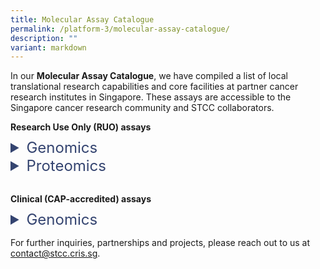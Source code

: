 ```yaml
---
title: Molecular Assay Catalogue
permalink: /platform-3/molecular-assay-catalogue/
description: ""
variant: markdown
---
```

In our&nbsp;**Molecular Assay Catalogue**, we have compiled a list of local translational research capabilities and core facilities at partner cancer research institutes in Singapore. These assays are accessible to the Singapore cancer research community and STCC collaborators.<br>

<h4 style="margin: 0; padding: 0;"> Research Use Only (RUO) assays </h4>
<div style="height: 10px;"></div>
<details>
  <summary style="font-size: 24px; color: #344470;">  Genomics</summary>
	<p align="right" style="font-size: 12px; line-height: 1.5;">
Symbols: &nbsp;&nbsp;&nbsp;&nbsp;&nbsp;&nbsp;&nbsp;&nbsp;&nbsp;&nbsp;
🅢
	&nbsp;&nbsp;
	spatial resolution
	&nbsp;&nbsp;&nbsp;&nbsp;&nbsp;&nbsp;&nbsp;&nbsp;
	<b>⁂</b>
	&nbsp;&nbsp;
	single-cell resolution
	</p>
<table style="font-size: 12px;">
  <colgroup>
	<col style="width: 25%;">
  <col style="width: 20%;">
	<col style="width: 5%;">
  <col style="width: 40%;">
  <col style="width: 10%;">
  </colgroup>
	<tbody><tr>
  <th>Assay</th>
  <th>Platform</th>
	<th></th>
  <th>Description</th>
  <th>Service partner</th>
  </tr>
  <tr>
  <td rowspan="2">Whole Exome Sequencing (WES)</td>
  <td>NGS, Illumina NextSeq 500/550</td>
		<td></td>
  <td>Targeted sequencing of protein-coding regions.</td>
		<td><a style="text-decoration: none; color: black;" href="https://www.a-star.edu.sg/gis/our-science/precision-medicine-and-population-genomics/centre-for-genome-diagnostics"><u>A*STAR CGD POLARIS</u></a></td>
  </tr>
  <tr>
  <td>NGS, MGI G400</td>
		<th></th>
  <td>Targeted sequencing of protein-coding regions.</td>
  <td><a style="text-decoration: none; color: black;" href="https://www.cancerdiscoveryhub.com/"><u>NCCS CDH</u></a></td>
  </tr>
  <tr>
  <td rowspan="2">Whole Genome Sequencing (WGS)</td>
  <td>NGS, Illumina NextSeq 500/550</td>
		<td></td>
  <td>Comprehensive whole-genome sequencing.</td>
  <td><a style="text-decoration: none; color: black;" href="https://www.a-star.edu.sg/gis/our-science/precision-medicine-and-population-genomics/centre-for-genome-diagnostics"><u>A*STAR CGD POLARIS</u></a></td>
  </tr>
  <tr>
  <td>NGS, MGI G400</td>
		<td></td>
  <td>Comprehensive whole-genome sequencing.</td>
  <td><a style="text-decoration: none; color: black;" href="https://www.cancerdiscoveryhub.com/"><u>NCCS CDH</u></a></td>
  </tr>
  <tr>
  <td rowspan="2">Bulk RNA Sequencing (RNA-seq)</td>
  <td>NGS, Illumina NextSeq 500/550</td>
		<td></td>
  <td>Gene expression analysis from bulk samples.</td>
  <td><a style="text-decoration: none; color: black;" href="https://www.a-star.edu.sg/gis/our-science/precision-medicine-and-population-genomics/centre-for-genome-diagnostics"><u>A*STAR CGD POLARIS</u></a></td>
  </tr>
  <tr>
  <td>NGS, MGI G400</td>
		<td></td>
  <td>Gene expression analysis from bulk samples.</td>
  <td><a style="text-decoration: none; color: black;" href="https://www.cancerdiscoveryhub.com/"><u>NCCS CDH</u></a></td>
  </tr>
  <tr>
  <td rowspan="2">Targeted RNA Sequencing</td>
  <td>Nanostring nCounter</td>
		<td></td>
  <td>Targeted gene expression analysis with Nanostring panels.</td>
  <td><a style="text-decoration: none; color: black;" href="https://www.cancerdiscoveryhub.com/"><u>NCCS CDH</u></a></td>
  </tr>
  <tr>
  <td>Agilent Magnis</td>
		<td></td>
  <td>Whole-exome RNA sequencing for FFPE samples.</td>
  <td><a style="text-decoration: none; color: black;" href="https://www.cancerdiscoveryhub.com/"><u>NCCS CDH</u></a></td>
  </tr>
  <tr>
  <td>Targeted Genome Sequencing</td>
  <td>Agilent Magnis</td>
		<td></td>
  <td>Targeted DNA/RNA panel sequencing (Asian Pancancer Panel).</td>
  <td><a style="text-decoration: none; color: black;" href="https://www.cancerdiscoveryhub.com/"><u>NCCS CDH</u></a></td>
  </tr>
  <tr>
  <td>Single-cell RNA Sequencing (scRNA-seq)</td>
  <td>10X Chromium</td>
		<td><b>⁂</b></td>
  <td>Single-cell resolution whole-transcriptomic profiling.</td>
  <td><a style="text-decoration: none; color: black;" href="https://www.cancerdiscoveryhub.com/"><u>NCCS CDH</u></a></td>
  </tr>
  <tr>
  <td rowspan="3">Spatial Transcriptomics</td>
  <td>Nanostring GeoMx, nCounter</td>
		<td>🅢</td>
  <td>Area-based analysis of the entire human transcriptome.</td>
  <td><a style="text-decoration: none; color: black;" href="https://csi.nus.edu.sg/our-research/core-facilities/microscopy-and-multiplex-assays-core/"><u>NUS CSI MMA Core</u></a></td>
  </tr>
  <tr>
  <td>10X Visum + CytAssist</td>
		<td>🅢</td>
  <td>Whole-transcriptomic profiling at 55 µm resolution.</td>
  <td><a style="text-decoration: none; color: black;" href="https://www.cancerdiscoveryhub.com/"><u>NCCS CDH</u></a></td>
  </tr>
  <tr>
  <td>BGI Stereoseq</td>
		<td></td>
  <td>Single-cell spatial whole-transcriptomic profiling.</td>
  <td><a style="text-decoration: none; color: black;" href="https://www.cancerdiscoveryhub.com/"><u>NCCS CDH</u></a></td>
  </tr>
  <tr>
  <td>DNA Methylation Profiling</td>
  <td>Illumina (Twist EM-Seq)</td>
		<td>🅢<br><b>⁂</b></td>
  <td>Profiling methylated regions in the human genome.</td>
  <td><a style="text-decoration: none; color: black;" href="https://www.cancerdiscoveryhub.com/"><u>NCCS CDH</u></a></td>
  </tr>
  <tr>
  <td>Metagenomic Profiling</td>
  <td>Illumina (Twist Panviral)</td>
		<td></td>
  <td>Profiling of 1,000+ viral human pathogens DNA samples.</td>
  <td><a style="text-decoration: none; color: black;" href="https://www.cancerdiscoveryhub.com/"><u>NCCS CDH</u></a></td>
  </tr>
  <tr>
  <td>Circulating Tumor Cells (CTCs)</td>
  <td>DEPArray</td>
		<td><b>⁂</b></td>
  <td>Isolation of circulating tumor cells (CTCs) for profiling.</td>
  <td><a style="text-decoration: none; color: black;" href="https://www.cancerdiscoveryhub.com/"><u>NCCS CDH</u></a></td>
  </tr>
	<tr>
	<td style="font-size: 9px;" colspan="5"><br>
Service partners:<br>
<a style="text-decoration: none; color: black;" href="https://www.a-star.edu.sg/gis/our-science/precision-medicine-and-population-genomics/centre-for-genome-diagnostics"><u>A*STAR CGD POLARIS</u></a> - Agency for Science, Technology and Research - Centre for Genome Diagnostics, Personalized OMIC Lattice for Advanced Research and Improving Stratification<br>
<a style="text-decoration: none; color: black;" href="https://www.cancerdiscoveryhub.com/"><u>NCCS CDH</u></a> - National Cancer Centre Singapore, Cancer Discovery Hub<br>
<a style="text-decoration: none; color: black;" href="https://csi.nus.edu.sg/our-research/core-facilities/microscopy-and-multiplex-assays-core/"><u>NUS CSI MMA Core</u></a> - National University of Singapore, Cancer Science Institute of Singapore, Microscopy and Multiplex Assays Core<br>
<br>
Methods:<br>
EM-Seq - Enzymatic Methyl-sequencing<br>
NGS - Next Generation Sequencing<br>
FFPE - Formalin-Fixed Paraffin-Embedded<br><br></td>
	</tr>
  </tbody>
	</table>
</details>
<details>
<summary style="font-size: 24px; color: #344470;">Proteomics</summary>
<p align="right" style="font-size: 12px; line-height: 1.5;">
Symbols: &nbsp;&nbsp;&nbsp;&nbsp;&nbsp;&nbsp;&nbsp;&nbsp;&nbsp;&nbsp;
🅢
	&nbsp;&nbsp;
	spatial resolution
	&nbsp;&nbsp;&nbsp;&nbsp;&nbsp;&nbsp;&nbsp;&nbsp;
	<b>⁂</b>
	&nbsp;&nbsp;
	single-cell resolution
	</p>
<table style="font-size: 12px;">
  <colgroup>
	<col style="width: 25%;">
  <col style="width: 20%;">
	<col style="width: 5%;">
  <col style="width: 40%;">
  <col style="width: 10%;">
  </colgroup>
	<tbody>
		<tr>
  <th>Assay</th>
  <th>Platform</th>
	<th></th>
  <th>Description</th>
  <th>Service partner</th>
  </tr>
  <tr>
  <td>Chromogenic Immunohistochemistry (IHC)</td>
  <td>Leica Bond-MAX</td>
	<td>🅢<br><b>⁂</b></td>
  <td>Visualization of proteins in tissues using antibodies.</td>
	<td><a style="text-decoration: none; color: black;" href="https://csi.nus.edu.sg/our-research/core-facilities/microscopy-and-multiplex-assays-core/"><u>NUS CSI MMA Core</u></a></td>
  </tr>
	<tr>
  <td>Multiplex Chromogenic IHC</td>
  <td>Leica Bond-MAX</td>
	<td>🅢<br><b>⁂</b></td>
  <td>Up to 4 targets at sub-cellular resolution.</td>
	<td><a style="text-decoration: none; color: black;" href="https://csi.nus.edu.sg/our-research/core-facilities/microscopy-and-multiplex-assays-core/"><u>NUS CSI MMA Core</u></a></td>
  </tr>
	<tr>
  <td rowspan="2">Multiplex Fluorescent IHC</td>
	<td>Akoya PhenoImager HT</td>
  <td>🅢<br><b>⁂</b></td>
	<td>Up to 8 targets at sub-cellular resolution.</td>
			<td><a style="text-decoration: none; color: black;" href="https://csi.nus.edu.sg/our-research/core-facilities/microscopy-and-multiplex-assays-core/"><u>NUS CSI MMA Core</u></a></td>
		</tr>
	<tr>
  <td>ZEISS Axioscan 7</td>
  <td>🅢<br><b>⁂</b></td>
	<td>Up to 6 targets at sub-cellular resolution.</td>
  <td><a style="text-decoration: none; color: black;" href="https://www.a-star.edu.sg/imcb/imcb-research/scientific-programmes/cancer-signaling-therapies/joe-yeong-poh-sheng"><u>A*STAR IMCB</u></a></td>
  </tr>
	<tr>
  <td rowspan="3">Hyperplex Fluorescent IHC</td>
	<td>Lunaphore COMET</td>
  <td>🅢<br><b>⁂</b></td>
	<td>Up to 40 targets at sub-cellular resolution.</td>
	<td><a style="text-decoration: none; color: black;" href="https://www.a-star.edu.sg/imcb/imcb-research/scientific-programmes/cancer-signaling-therapies/joe-yeong-poh-sheng"><u>A*STAR IMCB</u></a></td>
  </tr>
	<tr>
  <td>Akoya Phenocycler</td>
	<td>🅢<br><b>⁂</b></td>
	<td>Up to 100+ targets at sub-cellular resolution.</td>
	<td><a style="text-decoration: none; color: black;" href="https://csi.nus.edu.sg/our-research/core-facilities/microscopy-and-multiplex-assays-core/"><u>NUS CSI MMA Core</u></a></td>
  </tr>
	<tr>
  <td>Miltenyi MACSima</td>
	<td>🅢<br><b>⁂</b></td>
  <td>Up to 50+ targets at sub-cellular resolution.</td>
	<td>Miltenyi Biotec</td>
  </tr>
	<tr>
  <td>Spatial Proteomics</td>
  <td>Nanostring GeoMx</td>
	<td>🅢</td>
  <td>Area-based analysis of up to 570 protein targets.</td>
	<td><a style="text-decoration: none; color: black;" href="https://csi.nus.edu.sg/our-research/core-facilities/microscopy-and-multiplex-assays-core/"><u>NUS CSI MMA Core</u></a></td>
  </tr>
	<tr>
  <td>Multiplexed Flow Cytometry</td>
  <td>CyTEK Aurora</td>
	<td>⁂</td>
  <td>Immune profiling with a 39-plex panel.</td>
	<td><a style="text-decoration: none; color: black;" href="https://www.a-star.edu.sg/imcb/imcb-research/scientific-programmes/cancer-signaling-therapies/joe-yeong-poh-sheng"><u>A*STAR IMCB</u></a></td>
  </tr>
			<tr>
  <td>Serum Cytokine Profiling</td>
  <td>Luminex xMAP</td>
	<td></td>
  <td>Multiplexed analysis of cytokines, chemokines, and growth factors.</td>
	<td><a style="text-decoration: none; color: black;" href="https://www.a-star.edu.sg/imcb/imcb-research/scientific-programmes/cancer-signaling-therapies/joe-yeong-poh-sheng"><u>A*STAR IMCB</u></a></td>
  </tr>
			<tr>
  <td>Secreted Protein Analysis</td>
  <td>Isoplexis IsoLight</td>
	<td>⁂</td>
  <td>Ultra-high multiplex secreted protein analysis.</td>
	<td><a style="text-decoration: none; color: black;" href="https://www.a-star.edu.sg/imcb/imcb-research/scientific-programmes/cancer-signaling-therapies/joe-yeong-poh-sheng"><u>A*STAR IMCB</u></a></td>
  </tr>
	<tr>
	<td style="font-size: 9px;" colspan="5"><br>
Service partners:<br>
<a style="text-decoration: none; color: black;" href="https://csi.nus.edu.sg/our-research/core-facilities/microscopy-and-multiplex-assays-core/"><u>NUS CSI MMA Core</u></a> - National University of Singapore, Cancer Science Institute of Singapore, Microscopy and Multiplex Assays Core<br>
<a style="text-decoration: none; color: black;" href="https://www.a-star.edu.sg/imcb/imcb-research/scientific-programmes/cancer-signaling-therapies/joe-yeong-poh-sheng"><u>A*STAR IMCB</u></a>  - Agency for Science, Technology and Research - Institute of Molecular and Cell Biology<br><br>
</td></tr>
  </tbody>
	</table>
</details>


<div style="height: 30px;"></div>


<h4 style="margin: 0; padding: 0;">Clinical (CAP-accredited) assays </h4>
<div style="height: 10px;"></div>
<details>
  <summary style="font-size: 24px; color: #344470;">  Genomics</summary>
<table style="font-size: 12px;">
  <colgroup>
	<col style="width: 25%;">
  <col style="width: 20%;">
	<col style="width: 5%;">
  <col style="width: 40%;">
  <col style="width: 10%;">
  </colgroup>
	<tbody><tr>
  <th>Assay</th>
  <th>Platform</th>
	<th></th>
  <th>Description</th>
  <th>Service partner</th>
  </tr>
<tr>
  <td>POLARIS® Clinical Exome Test (Technical)</td>
  <td>NGS, Illumina NextSeq 500/550</td>
	<td></td>
  <td>Targeted sequencing of protein-coding regions.</td>
	<td><a style="text-decoration: none; color: black;" href="https://www.a-star.edu.sg/gis/our-science/precision-medicine-and-population-genomics/centre-for-genome-diagnostics"><u>A*STAR CGD POLARIS</u></a></td>
  </tr>
<tr>
  <td>POLARIS Somatic Cancer Test</td>
  <td>NGS, Illumina NextSeq 500/550</td>
	<td></td>
  <td>Detection of somatic mutations in 70 genes (lung, breast, prostate, colon).</td>
	<td><a style="text-decoration: none; color: black;" href="https://www.a-star.edu.sg/gis/our-science/precision-medicine-and-population-genomics/centre-for-genome-diagnostics"><u>A*STAR CGD POLARIS</u></a></td>
  </tr>
<tr>
  <td>Alternative Promoter Score (APS) Test</td>
  <td>NGS, Illumina NextSeq 500/550</td>
	<td></td>
  <td>Test predicting response to immuno-therapy in gastric cancer.</td>
	<td><a style="text-decoration: none; color: black;" href="https://www.a-star.edu.sg/gis/our-science/precision-medicine-and-population-genomics/centre-for-genome-diagnostics"><u>A*STAR CGD POLARIS</u></a></td>
  </tr>
  <tr>
  <td>POLARIS Droplet Digital PCR (DdPCR) EGFR Mutation Test</td>
  <td>ddPCR</td>
	<td></td>
  <td>EGFR mutation test for lung cancer.</td>
	<td><a style="text-decoration: none; color: black;" href="https://www.a-star.edu.sg/gis/our-science/precision-medicine-and-population-genomics/centre-for-genome-diagnostics"><u>A*STAR CGD POLARIS</u></a></td>
  </tr>
<tr>
  <td>POLARIS RSPO Gene Fusion TEST</td>
  <td>RT-qPCR</td>
	<td></td>
  <td>Detection of gene fusions involving RSPO2/3 for colorectal cancer.</td>
	<td><a style="text-decoration: none; color: black;" href="https://www.a-star.edu.sg/gis/our-science/precision-medicine-and-population-genomics/centre-for-genome-diagnostics"><u>A*STAR CGD POLARIS</u></a></td>
  </tr>
<tr>
  <td>POLARIS Sanger Sequencing TEST</td>
  <td>Sanger sequencing</td>
	<td></td>
  <td>Confirmation of mutation status via Sanger sequencing technology.</td>
	<td><a style="text-decoration: none; color: black;" href="https://www.a-star.edu.sg/gis/our-science/precision-medicine-and-population-genomics/centre-for-genome-diagnostics"><u>A*STAR CGD POLARIS</u></a></td>
  </tr>
<tr>
	<td style="font-size: 9px;" colspan="5">
		Service partners:<br>
<a style="text-decoration: none; color: black;" href="https://www.a-star.edu.sg/gis/our-science/precision-medicine-and-population-genomics/centre-for-genome-diagnostics"><u>A*STAR CGD POLARIS</u></a> - Agency for Science, Technology and Research - Centre for Genome Diagnostics, Personalized OMIC Lattice for Advanced Research and Improving Stratification<br><br>
Methods:<br>
NGS - Next-Generation Sequencing<br>
ddPCR - Droplet Digital Polymerase Chain Reaction<br>
RT-qPCR - Reverse Transcription Quantitative Polymerase Chain Reaction<br>
<br></td>
	</tr>
  </tbody>
	</table>
</details>

		
For further inquiries, partnerships and projects, please reach out to us at <a style="text-decoration: none; color: #169CC0;" href="mailto:tris@stcc.cris.sg?subject=STCC%20Molecular%20Assay%20Catalogue"><u>contact@stcc.cris.sg</u></a>.